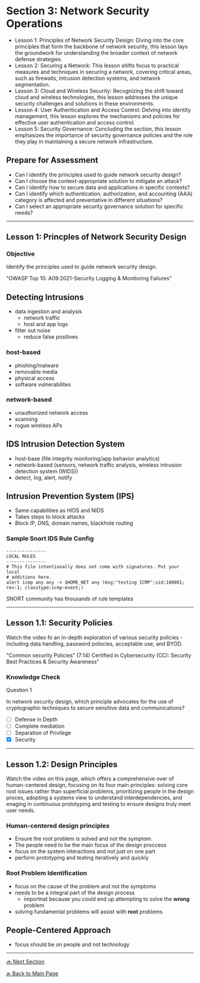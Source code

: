 # Section 3: Network Security Operations


* Lesson 1: Principles of Network Security Design: Diving into the core principles that form the backbone of network security, this lesson lays the groundwork for understanding the broader context of network defense strategies. 
* Lesson 2: Securing a Network: This lesson shifts focus to practical measures and techniques in securing a network, covering critical areas, such as firewalls, intrusion detection systems, and network segmentation. 
* Lesson 3: Cloud and Wireless Security: Recognizing the shift toward cloud and wireless technologies, this lesson addresses the unique security challenges and solutions in these environments. 
* Lesson 4: User Authentication and Access Control: Delving into identity management, this lesson explores the mechanisms and policies for effective user authentication and access control. 
* Lesson 5: Security Governance: Concluding the section, this lesson emphasizes the importance of security governance policies and the role they play in maintaining a secure network infrastructure. 

## Prepare for Assessment

* Can I identify the principles used to guide network security design? 
* Can I choose the context-appropriate solution to mitigate an attack? 
* Can I identify how to secure data and applications in specific contexts? 
* Can I identify which authentication, authorization, and accounting (AAA) category is affected and preventative in different situations? 
* Can I select an appropriate security governance solution for specific needs? 

---

## Lesson 1:  Princples of Network Security Design

### Objective

Identify the principles used to guide network security design.

"OWASP Top 10: A09:2021-Security Logging & Monitoring Failures"

## Detecting Intrusions

* data ingestion and analysis
    + network traffic
    + host and app logs
* filter out noise
    + reduce false positives

### host-based

* phishing/malware
* removable media
* physical access
* software vulnerabilites

### network-based

* unauthorized network access
* scanning
* rogue wireless APs

## IDS Intrusion Detection System

* host-base (file integrity monitoring/app behavior analytics)
* network-based (sensors, network traffic analysis, wireless intrusion detection system (WIDS))
* detect, log, alert, notify

## Intrusion Prevention System (IPS)

* Same capabilities as HIDS and NIDS
* Takes steps to block attacks
* Block IP, DNS, domain names, blackhole routing

### Sample Snort IDS Rule Config

``` /etc/snort/rules/local.rules
---------------
LOCAL RULES
---------------
# This file intentionally does not come with signatures. Put your local 
# additions here.
alert icmp any any -> $HOME_NET any (msg:"testing ICMP";sid:100001; rev:1; classtype:icmp-event;)
```

SNORT community has thousands of rule templates

---

## Lesson 1.1: Security Policies

Watch the video fo an in-depth exploration of various security policies - including data handling, password polocies, acceptable use, and BYOD.

"Common security Policies" (7:14) Certified in Cybersecurity (CC): Security Best Practices & Security Awareness"

### Knowledge Check

Question 1

In network security design, which principle advocates for the use of cryptographic techniques to secure sensitive data and communications?

- [ ] Defense in Depth
- [ ] Complete mediation
- [ ] Separation of Privilege
- [x] Security

---

## Lesson 1.2: Design Principles

Watch the video on this page, which offers a comprehensive over of human-centered design, focusing on its four main principles: solving core root issues rather than superficial problems, prioritizing people in the design proces, adopting a systems view to understand interdependencies, and enaging in continuous prototyping and testing to ensure designs truly meet user needs.

### Human-centered design principles

* Ensure the root problem is solved and not the symptom.
* The people need to be the main focus of the design proccess
* focus on the system interactions and not just on one part
* perform prototyping and testing iteratively and quickly

### Root Problem Identification

* focus on the cause of the problem and not the symptoms
* needs to be a integral part of the design process
    + importnat because you could end up attempting to solve the **wrong** problem
* solving fundamental problems will assist with **root** problems

## People-Centered Approach

* focus should be on people and not technology


---

[🔜 Next Section]()

[🔙 Back to Main Page](../../README.md)
